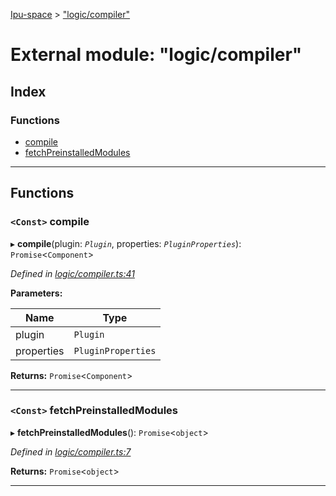 [Ipu-space](../README.md) > ["logic/compiler"](../modules/logic_compiler_.md)

# External module: "logic/compiler"

## Index

### Functions

* [compile](logic_compiler_.md#compile)
* [fetchPreinstalledModules](logic_compiler_.md#fetchpreinstalledmodules)

---

## Functions

<a id="compile"></a>

### `<Const>` compile

▸ **compile**(plugin: *`Plugin`*, properties: *`PluginProperties`*): `Promise`<`Component`>

*Defined in [logic/compiler.ts:41](https://github.com/i-pu/ipu/blob/102e976/client/src/logic/compiler.ts#L41)*

**Parameters:**

| Name | Type |
| ------ | ------ |
| plugin | `Plugin` |
| properties | `PluginProperties` |

**Returns:** `Promise`<`Component`>

___
<a id="fetchpreinstalledmodules"></a>

### `<Const>` fetchPreinstalledModules

▸ **fetchPreinstalledModules**(): `Promise`<`object`>

*Defined in [logic/compiler.ts:7](https://github.com/i-pu/ipu/blob/102e976/client/src/logic/compiler.ts#L7)*

**Returns:** `Promise`<`object`>

___

